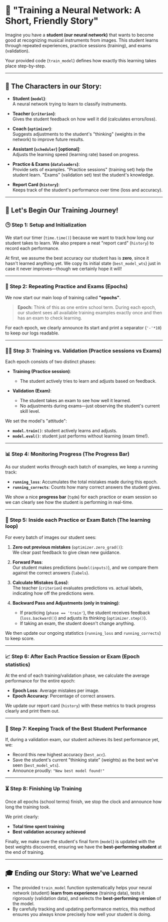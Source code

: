 # 📖 **"Training a Neural Network: A Short, Friendly Story"**

Imagine you have a **student (our neural network)** that wants to become good at recognizing musical instruments from images. This student learns through repeated experiences, practice sessions (training), and exams (validation). 

Your provided code (`train_model`) defines how exactly this learning takes place step-by-step.

---

## 📌 **The Characters in our Story:**

- **Student (`model`)**:  
  A neural network trying to learn to classify instruments.
  
- **Teacher (`criterion`)**:  
  Gives the student feedback on how well it did (calculates errors/loss).

- **Coach (`optimizer`)**:  
  Suggests adjustments to the student's "thinking" (weights in the network) to improve future results.

- **Assistant (`scheduler`) [optional]**:  
  Adjusts the learning speed (learning rate) based on progress.

- **Practice & Exams (`dataloaders`)**:  
  Provide sets of examples. "Practice sessions" (training set) help the student learn. "Exams" (validation set) test the student's knowledge.

- **Report Card (`history`)**:  
  Keeps track of the student's performance over time (loss and accuracy).

---

## 🚀 **Let's Begin Our Training Journey!**

### 🕒 **Step 1: Setup and Initialization**

We start our timer (`time.time()`) because we want to track how long our student takes to learn. We also prepare a neat "report card" (`history`) to record each performance.

At first, we assume the best accuracy our student has is **zero**, since it hasn't learned anything yet. We copy its initial state (`best_model_wts`) just in case it never improves—though we certainly hope it will!

---

### 🔄 **Step 2: Repeating Practice and Exams (Epochs)**

We now start our main loop of training called **"epochs"**.

> **Epoch:** Think of this as one entire school term. During each epoch, our student sees all available training examples exactly once and then has an exam to check learning.

For each epoch, we clearly announce its start and print a separator (`'-'*10`) to keep our logs readable.

---

### 🏃‍♂️ **Step 3: Training vs. Validation (Practice sessions vs Exams)**

Each epoch consists of two distinct phases:

- **Training (Practice session)**:  
  - The student actively tries to learn and adjusts based on feedback.

- **Validation (Exam)**:  
  - The student takes an exam to see how well it learned.  
  - No adjustments during exams—just observing the student's current skill level.

We set the model's "attitude":  

- **`model.train()`**: student actively learns and adjusts.  
- **`model.eval()`**: student just performs without learning (exam time!).

---

### 📊 **Step 4: Monitoring Progress (The Progress Bar)**

As our student works through each batch of examples, we keep a running track:

- **`running_loss`**: Accumulates the total mistakes made during this epoch.
- **`running_corrects`**: Counts how many correct answers the student gives.

We show a nice **progress bar** (`tqdm`) for each practice or exam session so we can clearly see how the student is performing in real-time.

---

### 🎯 **Step 5: Inside each Practice or Exam Batch (The learning loop)**

For every batch of images our student sees:

1. **Zero out previous mistakes** (`optimizer.zero_grad()`):  
   We clear past feedback to give clean new guidance.

2. **Forward Pass**:  
   Our student makes predictions (`model(inputs)`), and we compare them against the correct answers (`labels`).

3. **Calculate Mistakes (Loss)**:  
   The teacher (`criterion`) evaluates predictions vs. actual labels, indicating how off the predictions were.

4. **Backward Pass and Adjustments (only in training)**:
   - If practicing (`phase == 'train'`), the student receives feedback (`loss.backward()`) and adjusts its thinking (`optimizer.step()`).
   - If taking an exam, the student doesn't change anything.

We then update our ongoing statistics (`running_loss` and `running_corrects`) to keep score.

---

### 📈 **Step 6: After Each Practice Session or Exam (Epoch statistics)**

At the end of each training/validation phase, we calculate the average performance for the entire epoch:

- **Epoch Loss**: Average mistakes per image.
- **Epoch Accuracy**: Percentage of correct answers.

We update our report card (`history`) with these metrics to track progress clearly and print them out.

---

### 🥇 **Step 7: Keeping Track of the Best Student Performance**

If, during a validation exam, our student achieves its best performance yet, we:

- Record this new highest accuracy (`best_acc`).
- Save the student's current "thinking state" (weights) as the best we've seen (`best_model_wts`).
- Announce proudly: `"New best model found!"`

---

### ⏳ **Step 8: Finishing Up Training**

Once all epochs (school terms) finish, we stop the clock and announce how long the training took.

We print clearly:

- **Total time spent training**
- **Best validation accuracy achieved**

Finally, we make sure the student's final form (`model`) is updated with the best weights discovered, ensuring we have the **best-performing student** at the end of training.

---

## 🎓 **Ending our Story: What we've Learned**

- The provided `train_model` function systematically helps your neural network (student) **learn from experience** (training data), tests it rigorously (validation data), and selects the **best-performing version** of the model.
- By carefully tracking and updating performance metrics, this method ensures you always know precisely how well your student is doing.
